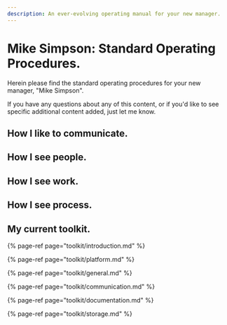 ```yaml
---
description: An ever-evolving operating manual for your new manager.
---
```


# Mike Simpson: Standard Operating Procedures.

Herein please find the standard operating procedures for your new
manager, "Mike Simpson".

If you have any questions about any of this content, or if you'd like
to see specific additional content added, just let me know.

## How I like to communicate.

## How I see people.

## How I see work.

## How I see process.

## My current toolkit.

{% page-ref page="toolkit/introduction.md" %}

{% page-ref page="toolkit/platform.md" %}

{% page-ref page="toolkit/general.md" %}

{% page-ref page="toolkit/communication.md" %}

{% page-ref page="toolkit/documentation.md" %}

{% page-ref page="toolkit/storage.md" %}
